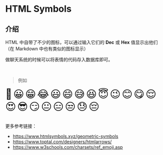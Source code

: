 # HTML Symbols

## 介绍

HTML 中自带了不少的图标，可以通过输入它们的 **Dec** 或 **Hex** 值显示出他们（在 Markdown 中也有类似的图标显示）

做聊天系统的时候可以将表情的代码存入数据库即可。

<br />

> 例如

<div>
   <span style='font-size: 2rem'>&#128079;</span>
   <span style='font-size: 2rem'>&#128512;</span>
   <span style='font-size: 2rem'>&#128513;</span>
   <span style='font-size: 2rem'>&#128514;</span>
   <span style='font-size: 2rem'>&#128515;</span>
   <span style='font-size: 2rem'>&#128516;</span>
   <span style='font-size: 2rem'>&#128517;</span>
   <span style='font-size: 2rem'>&#128518;</span>
   <span style='font-size: 2rem'>&#128519;</span>
   <span style='font-size: 2rem'>&#128521;</span>
   <span style='font-size: 2rem'>&#128522;</span>
   <span style='font-size: 2rem'>&#128523;</span>
   <span style='font-size: 2rem'>&#128524;</span>
   <span style='font-size: 2rem'>&#128525;</span>
   <span style='font-size: 2rem'>&#128526;</span>
   <span style='font-size: 2rem'>&#128527;</span>
   <span style='font-size: 2rem'>&#128528;</span>
   <span style='font-size: 2rem'>&#128529;</span>
   <span style='font-size: 2rem'>&#128530;</span>
   <span style='font-size: 2rem'>&#128531;</span>
   <span style='font-size: 2rem'>&#128532;</span>
</div>

<br />

更多参考链接：

-  <a href='https://www.htmlsymbols.xyz/geometric-symbols'>https://www.htmlsymbols.xyz/geometric-symbols</a>
-  <a href='https://www.toptal.com/designers/htmlarrows/'>https://www.toptal.com/designers/htmlarrows/</a>
-  <a href='https://www.w3schools.com/charsets/ref_emoji.asp'>https://www.w3schools.com/charsets/ref_emoji.asp</a>
